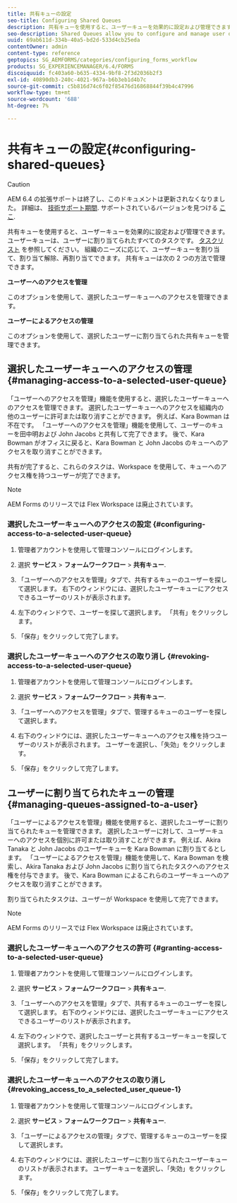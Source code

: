 ```yaml
---
title: 共有キューの設定
seo-title: Configuring Shared Queues
description: 共有キューを使用すると、ユーザーキューを効果的に設定および管理できます。 共有キューを設定する方法を説明します。
seo-description: Shared Queues allow you to configure and manage user queues effectively. Learn how to configure shared queues.
uuid: 69ab611d-334b-40a5-bd2d-533d4cb25eda
contentOwner: admin
content-type: reference
geptopics: SG_AEMFORMS/categories/configuring_forms_workflow
products: SG_EXPERIENCEMANAGER/6.4/FORMS
discoiquuid: fc403a60-b635-4334-9bf8-2f3d2036b2f3
exl-id: 40890db3-240c-4021-967a-b6b3eb1d4b7c
source-git-commit: c5b816d74c6f02f85476d16868844f39b4c47996
workflow-type: tm+mt
source-wordcount: '688'
ht-degree: 7%

---
```


# 共有キューの設定{#configuring-shared-queues}

>[!CAUTION]
>
>AEM 6.4 の拡張サポートは終了し、このドキュメントは更新されなくなりました。 詳細は、 [技術サポート期間](https://helpx.adobe.com/jp/support/programs/eol-matrix.html). サポートされているバージョンを見つける [ここ](https://experienceleague.adobe.com/docs/?lang=ja).

共有キューを使用すると、ユーザーキューを効果的に設定および管理できます。 ユーザーキューは、ユーザーに割り当てられたすべてのタスクです。 [タスクリスト](https://help.adobe.com/ja_JP/livecycle/11.0/WorkspaceHelp/WS92d06802c76abadb-2b6ab502126beb6ba2f-7ffc.2.html) を参照してください。 組織のニーズに応じて、ユーザーキューを割り当て、割り当て解除、再割り当てできます。 共有キューは次の 2 つの方法で管理できます。

**ユーザーへのアクセスを管理**

このオプションを使用して、選択したユーザーキューへのアクセスを管理できます。

**ユーザーによるアクセスの管理**

このオプションを使用して、選択したユーザーに割り当てられた共有キューを管理できます。

## 選択したユーザーキューへのアクセスの管理 {#managing-access-to-a-selected-user-queue}

「ユーザーへのアクセスを管理」機能を使用すると、選択したユーザーキューへのアクセスを管理できます。 選択したユーザーキューへのアクセスを組織内の他のユーザーに許可または取り消すことができます。 例えば、Kara Bowman は不在です。 「ユーザーへのアクセスを管理」機能を使用して、ユーザーのキューを田中明および John Jacobs と共有して完了できます。 後で、Kara Bowman がオフィスに戻ると、Kara Bowman と John Jacobs のキューへのアクセスを取り消すことができます。

共有が完了すると、これらのタスクは、Workspace を使用して、キューへのアクセス権を持つユーザーが完了できます。

>[!NOTE]
>
>AEM Forms のリリースでは Flex Workspace は廃止されています。

### 選択したユーザーキューへのアクセスの設定 {#configuring-access-to-a-selected-user-queue}

1. 管理者アカウントを使用して管理コンソールにログインします。
1. 選択 **サービス** > **フォームワークフロー** > **共有キュー**.

1. 「ユーザーへのアクセスを管理」タブで、共有するキューのユーザーを探して選択します。 右下のウィンドウには、選択したユーザーキューにアクセスできるユーザーのリストが表示されます。
1. 左下のウィンドウで、ユーザーを探して選択します。 「共有」をクリックします。
1. 「保存」をクリックして完了します。

### 選択したユーザーキューへのアクセスの取り消し {#revoking-access-to-a-selected-user-queue}

1. 管理者アカウントを使用して管理コンソールにログインします。
1. 選択 **サービス** > **フォームワークフロー** > **共有キュー**.

1. 「ユーザーへのアクセスを管理」タブで、管理するキューのユーザーを探して選択します。
1. 右下のウィンドウには、選択したユーザーキューへのアクセス権を持つユーザーのリストが表示されます。 ユーザーを選択し、「失効」をクリックします。
1. 「保存」をクリックして完了します。

## ユーザーに割り当てられたキューの管理 {#managing-queues-assigned-to-a-user}

「ユーザーによるアクセスを管理」機能を使用すると、選択したユーザーに割り当てられたキューを管理できます。 選択したユーザーに対して、ユーザーキューへのアクセスを個別に許可または取り消すことができます。 例えば、Akira Tanaka と John Jacobs のユーザーキューを Kara Bowman に割り当てるとします。 「ユーザーによるアクセスを管理」機能を使用して、Kara Bowman を検索し、Akira Tanaka および John Jacobs に割り当てられたタスクへのアクセス権を付与できます。 後で、Kara Bowman によるこれらのユーザーキューへのアクセスを取り消すことができます。

割り当てられたタスクは、ユーザーが Workspace を使用して完了できます。

>[!NOTE]
>
>AEM Forms のリリースでは Flex Workspace は廃止されています。

### 選択したユーザーキューへのアクセスの許可 {#granting-access-to-a-selected-user-queue}

1. 管理者アカウントを使用して管理コンソールにログインします。
1. 選択 **サービス** > **フォームワークフロー** > **共有キュー**.

1. 「ユーザーへのアクセスを管理」タブで、共有するキューのユーザーを探して選択します。 右下のウィンドウには、選択したユーザーキューにアクセスできるユーザーのリストが表示されます。
1. 左下のウィンドウで、選択したユーザーと共有するユーザーキューを探して選択します。 「共有」をクリックします。
1. 「保存」をクリックして完了します。

### 選択したユーザーキューへのアクセスの取り消し {#revoking_access_to_a_selected_user_queue-1}

1. 管理者アカウントを使用して管理コンソールにログインします。
1. 選択 **サービス** > **フォームワークフロー** > **共有キュー**.

1. 「ユーザーによるアクセスの管理」タブで、管理するキューのユーザーを探して選択します。
1. 右下のウィンドウには、選択したユーザーに割り当てられたユーザーキューのリストが表示されます。 ユーザーキューを選択し、「失効」をクリックします。
1. 「保存」をクリックして完了します。
